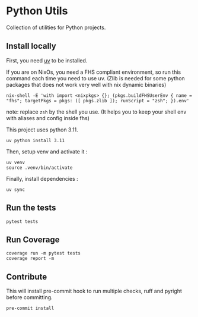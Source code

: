 # Python Utils

Collection of utilities for Python projects.

## Install locally

First, you need [uv](https://github.com/astral-sh/uv) to be installed.

If you are on NixOs, you need a FHS compliant environment, so run this command each time you need to use uv.
(Zlib is needed for some python packages that does not work very well with nix dynamic binaries)
```shell
nix-shell -E 'with import <nixpkgs> {}; (pkgs.buildFHSUserEnv { name = "fhs"; targetPkgs = pkgs: ([ pkgs.zlib ]); runScript = "zsh"; }).env'
```
note: replace `zsh` by the shell you use. (It helps you to keep your shell env with aliases and config inside fhs)

This project uses python 3.11.
```shell
uv python install 3.11
```

Then, setup venv and activate it :
```shell
uv venv
source .venv/bin/activate
```

Finally, install dependencies :
```shell
uv sync
```

## Run the tests
```shell
pytest tests
```

## Run Coverage
```shell
coverage run -m pytest tests
coverage report -m
```

## Contribute
This will install pre-commit hook to run multiple checks, ruff and pyright before committing.
```shell
pre-commit install
```
